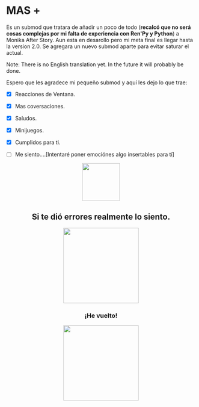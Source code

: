 
# MAS +
Es un submod que tratara de añadir un poco de todo (**recalcó que no será cosas complejas por mi falta de experiencia con Ren'Py y Python**) a Monika After Story.
Aun esta en desarollo pero mi meta final es llegar hasta la version 2.0.
Se agregara un nuevo submod aparte para evitar saturar el actual.

Note: There is no English translation yet. In the future it will probably be done.

Espero que les agradece mi pequeño submod y aquí les dejo lo que trae:
- [X] Reacciones de Ventana.

- [X] Mas coversaciones.

- [X] Saludos.

- [X] Minijuegos.

- [X] Cumplidos para ti.

- [ ] Me siento....[Intentaré poner emociónes algo insertables para tí]

<p align="center">
  <img src="https://github.com/Zero-Fixer/SubmodMAS/blob/main/ddbh_chibi.png" width="100"">
</p>

<h2 align="center">
                 Si te dió errores realmente lo siento.
</h2>

<p align="center">
  <img src="https://github.com/Zero-Fixer/MAS-Plus-ES/blob/main/noway.gif" width="200"">
</p>

<h3 align="center">
  ¡He vuelto!
</h3>
<p align="center">
  <img src="https://i.pinimg.com/originals/3e/8d/27/3e8d276a9777a63d6fbf1dc43976c71b.gif" width="200"">
</p>
